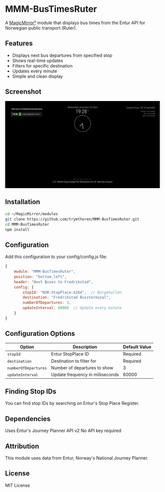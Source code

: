 # MMM-BusTimesRuter

A [MagicMirror²](https://github.com/MichMich/MagicMirror) module that displays bus times from the Entur API for Norwegian public transport (Ruter).

## Features
- Displays next bus departures from specified stop
- Shows real-time updates
- Filters for specific destination
- Updates every minute
- Simple and clean display

## Screenshot
![MMM-BusTimesRuter Screenshot](screen1.png)

## Installation

```bash
cd ~/MagicMirror/modules
git clone https://github.com/trymthoren/MMM-BusTimesRuter.git
cd MMM-BusTimesRuter
npm install
```

## Configuration


Add this configuration to your config/config.js file:

```javascript
{
    module: "MMM-BusTimesRuter",
    position: "bottom_left",
    header: "Next Buses to Fredrikstad",
    config: {
        stopId: "NSR:StopPlace:4284",  // Borgehallen
        destination: "Fredrikstad Bussterminal",
        numberOfDepartures: 3,
        updateInterval: 60000  // Update every minute
    }
}
```
## Configuration Options

| Option | Description | Default Value |
|--------|-------------|---------------|
| `stopId` | Entur StopPlace ID | Required |
| `destination` | Destination to filter for | Required |
| `numberOfDepartures` | Number of departures to show | 3 |
| `updateInterval` | Update frequency in milliseconds | 60000 |

## Finding Stop IDs
You can find stop IDs by searching on Entur's Stop Place Register.

## Dependencies
Uses Entur's Journey Planner API v2
No API key required

## Attribution
This module uses data from Entur, Norway's National Journey Planner.

## License
MIT License
